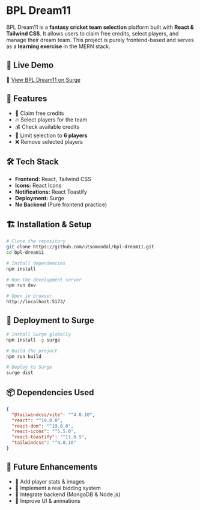 # BPL Dream11

BPL Dream11 is a **fantasy cricket team selection** platform built with **React & Tailwind CSS**. It allows users to claim free credits, select players, and manage their dream team. This project is purely frontend-based and serves as a **learning exercise** in the MERN stack.

## 🚀 Live Demo

🔗 [View BPL Dream11 on Surge](https://purring-mint.surge.sh/)

## 📌 Features

- 🏏 Claim free credits
- 🔥 Select players for the team
- 💰 Check available credits
- 🚫 Limit selection to **6 players**
- ❌ Remove selected players

## 🛠 Tech Stack

- **Frontend:** React, Tailwind CSS  
- **Icons:** React Icons  
- **Notifications:** React Toastify  
- **Deployment:** Surge  
- **No Backend** (Pure frontend practice)  

## 🏗 Installation & Setup

```bash
# Clone the repository
git clone https://github.com/utsomondal/bpl-dream11.git
cd bpl-dream11

# Install dependencies
npm install

# Run the development server
npm run dev

# Open in browser
http://localhost:5173/
```

## 🚀 Deployment to Surge

```bash
# Install Surge globally
npm install -g surge

# Build the project
npm run build

# Deploy to Surge
surge dist
```

## 📦 Dependencies Used

```json
{
  "@tailwindcss/vite": "^4.0.10",
  "react": "^19.0.0",
  "react-dom": "^19.0.0",
  "react-icons": "^5.5.0",
  "react-toastify": "^11.0.5",
  "tailwindcss": "^4.0.10"
}
```

## 🎯 Future Enhancements

- 🏏 Add player stats & images  
- 💸 Implement a real bidding system  
- 🔗 Integrate backend (MongoDB & Node.js)  
- 🎨 Improve UI & animations
